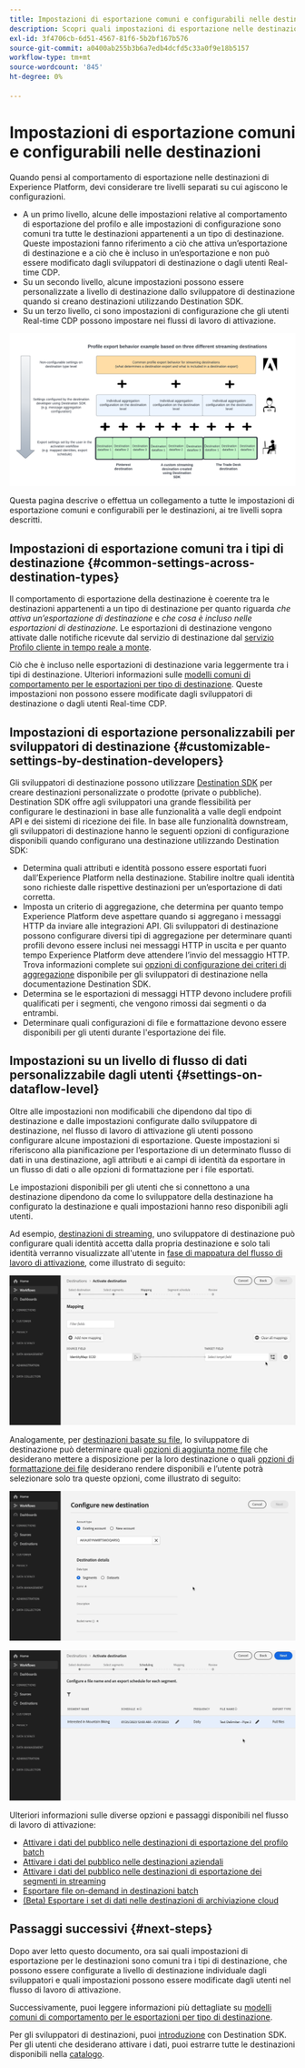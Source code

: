 ```yaml
---
title: Impostazioni di esportazione comuni e configurabili nelle destinazioni
description: Scopri quali impostazioni di esportazione nelle destinazioni sono configurabili a livello di destinazione e quali sono fisse e non possono essere modificate.
exl-id: 3f4706cb-6d51-4567-81f6-5b2bf167b576
source-git-commit: a0400ab255b3b6a7edb4dcfd5c33a0f9e18b5157
workflow-type: tm+mt
source-wordcount: '845'
ht-degree: 0%

---
```


# Impostazioni di esportazione comuni e configurabili nelle destinazioni

Quando pensi al comportamento di esportazione nelle destinazioni di Experience Platform, devi considerare tre livelli separati su cui agiscono le configurazioni.

* A un primo livello, alcune delle impostazioni relative al comportamento di esportazione del profilo e alle impostazioni di configurazione sono comuni tra tutte le destinazioni appartenenti a un tipo di destinazione. Queste impostazioni fanno riferimento a ciò che attiva un’esportazione di destinazione e a ciò che è incluso in un’esportazione e non può essere modificato dagli sviluppatori di destinazione o dagli utenti Real-time CDP.
* Su un secondo livello, alcune impostazioni possono essere personalizzate a livello di destinazione dallo sviluppatore di destinazione quando si creano destinazioni utilizzando Destination SDK.
* Su un terzo livello, ci sono impostazioni di configurazione che gli utenti Real-time CDP possono impostare nei flussi di lavoro di attivazione.

![Diagramma che mostra l’interazione tra le impostazioni di esportazione comuni e configurabili per le destinazioni](/help/destinations/assets/how-destinations-work/profile-export-behavior-diagram.png)

Questa pagina descrive o effettua un collegamento a tutte le impostazioni di esportazione comuni e configurabili per le destinazioni, ai tre livelli sopra descritti.

## Impostazioni di esportazione comuni tra i tipi di destinazione {#common-settings-across-destination-types}

Il comportamento di esportazione della destinazione è coerente tra le destinazioni appartenenti a un tipo di destinazione per quanto riguarda *che attiva un’esportazione di destinazione* e *che cosa è incluso nelle esportazioni di destinazione*. Le esportazioni di destinazione vengono attivate dalle notifiche ricevute dal servizio di destinazione dal [servizio Profilo cliente in tempo reale a monte](https://experienceleague.adobe.com/docs/blueprints-learn/architecture/architecture-overview/platform-applications.html?lang=en#adobe-experience-platform-%26-applications-detailed-architecture-diagram).

Ciò che è incluso nelle esportazioni di destinazione varia leggermente tra i tipi di destinazione. Ulteriori informazioni sulle [modelli comuni di comportamento per le esportazioni per tipo di destinazione](/help/destinations/how-destinations-work/profile-export-behavior.md). Queste impostazioni non possono essere modificate dagli sviluppatori di destinazione o dagli utenti Real-time CDP.

## Impostazioni di esportazione personalizzabili per sviluppatori di destinazione {#customizable-settings-by-destination-developers}

Gli sviluppatori di destinazione possono utilizzare [Destination SDK](/help/destinations/destination-sdk/overview.md) per creare destinazioni personalizzate o prodotte (private o pubbliche). Destination SDK offre agli sviluppatori una grande flessibilità per configurare le destinazioni in base alle funzionalità a valle degli endpoint API e dei sistemi di ricezione dei file. In base alle funzionalità downstream, gli sviluppatori di destinazione hanno le seguenti opzioni di configurazione disponibili quando configurano una destinazione utilizzando Destination SDK:

* Determina quali attributi e identità possono essere esportati fuori dall’Experience Platform nella destinazione. Stabilire inoltre quali identità sono richieste dalle rispettive destinazioni per un’esportazione di dati corretta.
* Imposta un criterio di aggregazione, che determina per quanto tempo Experience Platform deve aspettare quando si aggregano i messaggi HTTP da inviare alle integrazioni API. Gli sviluppatori di destinazione possono configurare diversi tipi di aggregazione per determinare quanti profili devono essere inclusi nei messaggi HTTP in uscita e per quanto tempo Experience Platform deve attendere l’invio del messaggio HTTP. Trova informazioni complete sui [opzioni di configurazione dei criteri di aggregazione](../destination-sdk/functionality/destination-configuration/aggregation-policy.md) disponibile per gli sviluppatori di destinazione nella documentazione Destination SDK.
* Determina se le esportazioni di messaggi HTTP devono includere profili qualificati per i segmenti, che vengono rimossi dai segmenti o da entrambi.
* Determinare quali configurazioni di file e formattazione devono essere disponibili per gli utenti durante l&#39;esportazione dei file.

## Impostazioni su un livello di flusso di dati personalizzabile dagli utenti {#settings-on-dataflow-level}

Oltre alle impostazioni non modificabili che dipendono dal tipo di destinazione e dalle impostazioni configurate dallo sviluppatore di destinazione, nel flusso di lavoro di attivazione gli utenti possono configurare alcune impostazioni di esportazione. Queste impostazioni si riferiscono alla pianificazione per l’esportazione di un determinato flusso di dati in una destinazione, agli attributi e ai campi di identità da esportare in un flusso di dati o alle opzioni di formattazione per i file esportati.

Le impostazioni disponibili per gli utenti che si connettono a una destinazione dipendono da come lo sviluppatore della destinazione ha configurato la destinazione e quali impostazioni hanno reso disponibili agli utenti.

Ad esempio, [destinazioni di streaming](/help/destinations/destination-types.md#streaming-destinations), uno sviluppatore di destinazione può configurare quali identità accetta dalla propria destinazione e solo tali identità verranno visualizzate all&#39;utente in [fase di mappatura del flusso di lavoro di attivazione](/help/destinations/ui/activate-segment-streaming-destinations.md#mapping), come illustrato di seguito:

![Registrazione su schermo della selezione di identità per il campo di destinazione nella fase di mappatura del flusso di lavoro di attivazione. ](/help/destinations/assets/how-destinations-work/identity-mapping-example.gif)

Analogamente, per [destinazioni basate su file](/help/destinations/destination-types.md#file-based), lo sviluppatore di destinazione può determinare quali [opzioni di aggiunta nome file](/help/destinations/ui/activate-batch-profile-destinations.md#file-names) che desiderano mettere a disposizione per la loro destinazione o quali [opzioni di formattazione dei file](/help/destinations/destination-sdk/guides/batch/configure-file-formatting-options.md) desiderano rendere disponibili e l’utente potrà selezionare solo tra queste opzioni, come illustrato di seguito:

![Registrazione su schermo dell&#39;opzione di formattazione del file quando ci si connette a una destinazione basata su file.](/help/destinations/assets/how-destinations-work/file-formatting-options.gif)

![Registrazione su schermo dell’opzione di aggiunta del nome file nella fase di pianificazione del flusso di lavoro di attivazione. ](/help/destinations/assets/how-destinations-work/filename-append-options.gif)

Ulteriori informazioni sulle diverse opzioni e passaggi disponibili nel flusso di lavoro di attivazione:

* [Attivare i dati del pubblico nelle destinazioni di esportazione del profilo batch](/help/destinations/ui/activate-batch-profile-destinations.md)
* [Attivare i dati del pubblico nelle destinazioni aziendali](/help/destinations/ui/activate-streaming-profile-destinations.md)
* [Attivare i dati del pubblico nelle destinazioni di esportazione dei segmenti in streaming](/help/destinations/ui/activate-segment-streaming-destinations.md)
* [Esportare file on-demand in destinazioni batch](/help/destinations/ui/export-file-now.md)
* [(Beta) Esportare i set di dati nelle destinazioni di archiviazione cloud](/help/destinations/ui/export-datasets.md)

## Passaggi successivi {#next-steps}

Dopo aver letto questo documento, ora sai quali impostazioni di esportazione per le destinazioni sono comuni tra i tipi di destinazione, che possono essere configurate a livello di destinazione individuale dagli sviluppatori e quali impostazioni possono essere modificate dagli utenti nel flusso di lavoro di attivazione.

Successivamente, puoi leggere informazioni più dettagliate su [modelli comuni di comportamento per le esportazioni per tipo di destinazione](/help/destinations/how-destinations-work/profile-export-behavior.md).

Per gli sviluppatori di destinazioni, puoi [introduzione](/help/destinations/destination-sdk/getting-started.md) con Destination SDK. Per gli utenti che desiderano attivare i dati, puoi estrarre tutte le destinazioni disponibili nella [catalogo](/help/destinations/catalog/overview.md).
